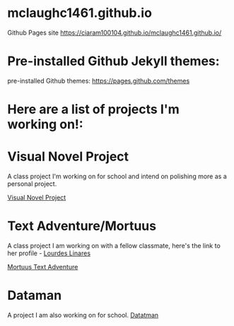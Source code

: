 # mclaughc1461.github.io

Github Pages site https://ciaram100104.github.io/mclaughc1461.github.io/

Pre-installed Github Jekyll themes: 
=======
pre-installed Github themes: https://pages.github.com/themes

# Here are a list of projects I'm working on!:


# Visual Novel Project
A class project I'm working on for school and intend on polishing more as a personal project.

<a href="https://github.com/CiaraM100104/CTS-285-VN"> Visual Novel Project</a>
# Text Adventure/Mortuus
A class project I am working on with a fellow classmate, here's the link to her profile - <a href="https://github.com/GothicLolita229"> Lourdes Linares</a>

<a href="https://github.com/GothicLolita229/CSC-253-Mortuus"> Mortuus Text Adventure</a>


# Dataman
A project I am also working on for school.
<a href="https://github.com/CiaraM100104/CTS285"> Datatman</a>
